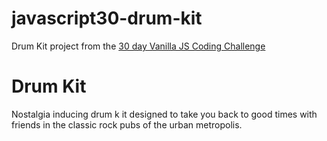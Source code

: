 # javascript30-drum-kit

Drum Kit project from the [30 day Vanilla JS Coding Challenge](https://javascript30.com/)

# Drum Kit 

Nostalgia inducing drum k it designed to take you back to good times with friends in the classic rock pubs of the urban metropolis. 